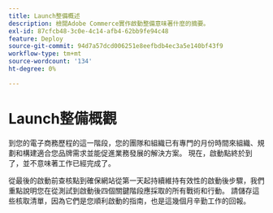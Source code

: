 ```yaml
---
title: Launch整備概述
description: 檢閱Adobe Commerce實作啟動整備意味著什麼的摘要。
exl-id: 87cfcb48-3c0e-4c14-afb4-62bb9fe94c48
feature: Deploy
source-git-commit: 94d7a57dcd006251e8eefbdb4ec3a5e140bf43f9
workflow-type: tm+mt
source-wordcount: '134'
ht-degree: 0%

---
```


# Launch整備概觀

到您的電子商務歷程的這一階段，您的團隊和組織已有專門的月份時間來組織、規劃和構建適合您品牌需求並能促進業務發展的解決方案。 現在，啟動點終於到了，並不意味著工作已經完成了。

從最後的啟動前查核點到確保網站從第一天起持續維持有效性的啟動後步驟，我們重點說明您在從測試到啟動後四個關鍵階段應採取的所有戰術和行動。 請儲存這些核取清單，因為它們是您順利啟動的指南，也是這幾個月辛勤工作的回報。
